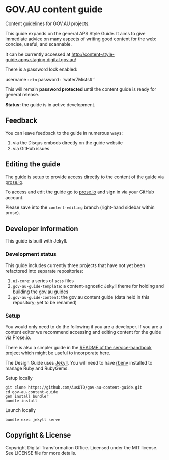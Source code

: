 # GOV.AU content guide

Content guidelines for GOV.AU projects.

This guide expands on the general APS Style Guide. It aims to give immediate advice on many aspects of writing good content for the web: concise, useful, and scannable.

It can be currently accessed at http://content-style-guide.apps.staging.digital.gov.au/

There is a password lock enabled:

username
: `dto`
password
: `water7Mists#``

This will remain **password protected** until the content guide is ready for general release.

**Status:** the guide is in active development.

## Feedback

You can leave feedback to the guide in numerous ways:

1. via the Disqus embeds directly on the guide website
2. via GitHub issues

## Editing the guide

The guide is setup to provide access directly to the content of the guide via [prose.io](http://prose.io).

To access and edit the guide go to [prose.io](http://prose.io) and sign in via your GitHub account.

Please save into the `content-editing` branch (right-hand sidebar within prose).

## Developer information

This guide is built with Jekyll.

### Development status

This guide includes currently three projects that have not yet been refactored into separate repositories:

1. `ui-core`: a series of `scss` files
2. `gov-au-guide-template`: a content-agnostic Jekyll theme for holding and building the gov.au guides
3. `gov-au-guide-content`: the gov.au content guide (data held in this repository; yet to be renamed)

### Setup

You would only need to do the following if you are a developer. If you are a content editor we recommend accessing and editing content for the guide via Prose.io.

There is also a simpler guide in the [README of the service-handbook project](https://github.com/AusDTO/service-handbook/blob/gh-pages/README.md) which might be useful to incorporate here.

The Design Guide uses [Jekyll](http://jekyllrb.com/). You will need to have [rbenv](https://github.com/rbenv/rbenv) installed to manage Ruby and RubyGems.

Setup locally

```
git clone https://github.com/AusDTO/gov-au-content-guide.git
cd gov-au-content-guide
gem install bundler
bundle install
```

Launch locally

```
bundle exec jekyll serve
```

## Copyright & License

Copyright Digital Transformation Office. Licensed under the MIT license. See LICENSE file for more details.
